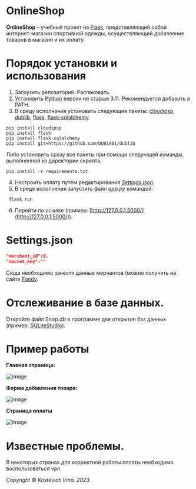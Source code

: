 # OnlineShop
**OnlineShop** – учебный проект на [Flask](https://github.com/pallets/flask), представляющий собой интернет-магазин спортивной одежды, осуществляющий добавление товаров в магазин и их оплату.

# Порядок установки и использования
1. Загрузить репозиторий. Распаковать. 
2. Установить [Python](https://www.python.org/downloads/) версии не старше 3.11. Рекомендуется добавить в PATH.
3. В среду исполнения установить следующие пакеты: [cloudipsp](https://github.com/cloudipsp/python-sdk), [dublib](https://github.com/DUB1401/dublib), [flask](https://github.com/pallets/flask?ysclid=lpxvt6k9hy682670415), [flask-sqlalchemy](https://flask-sqlalchemy.palletsprojects.com/en/latest/). 
```
pip install cloudipsp 
pip install flask
pip install flask-sqlalchemy
pip install git+https://github.com/DUB1401/dublib
```
Либо установить сразу все пакеты при помощи следующей команды, выполненной из директории скрипта.
```
pip install -r requirements.txt
```
4. Настроить оплату путём редактирования [_Settings.json_](#Settings).
5. В среде исполнения запустить файл _app.py_ командой:
```
 flask run
```
6. Перейти по ссылке (пример: [http://127.0.0.1:5000/](http://127.0.0.1:5000/)).

# Settings.json
<a name="Settings"></a> 

```JSON
"merchant_id":0,
"secret_key":""
```
Сюда необходимо занести данные мерчантов (можно получить на сайте [Fondy](https://portal.fondy.eu/).


# Отслеживание в базе данных.

Откройте файл Shop.db в программе для открытия баз данных (пример: [SQLiteStudio](https://sqlitestudio.pl/)).

# Пример работы
**Главная страница:**

![image](https://github.com/kostevich/OnlineShop/assets/109979502/74253b1c-0e35-46ca-b73c-cba50f7ece18)

**Форма добавления товара:**

![image](https://github.com/kostevich/OnlineShop/assets/109979502/48a1b02e-2981-4768-80c2-89ea2b2c00a6)

**Страница оплаты**

![image](https://github.com/kostevich/OnlineShop/assets/109979502/8229d9bc-6b6c-4a17-81c4-bbe4af62d08c)

# Известные проблемы.
В некоторых странах для корректной работы оплаты необходимо воспользоваться vpn.

_Copyright © Kostevich Irina. 2023._
